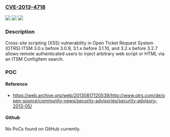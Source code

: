 ### [CVE-2013-4718](https://cve.mitre.org/cgi-bin/cvename.cgi?name=CVE-2013-4718)
![](https://img.shields.io/static/v1?label=Product&message=n%2Fa&color=blue)
![](https://img.shields.io/static/v1?label=Version&message=n%2Fa&color=blue)
![](https://img.shields.io/static/v1?label=Vulnerability&message=n%2Fa&color=brighgreen)

### Description

Cross-site scripting (XSS) vulnerability in Open Ticket Request System (OTRS) ITSM 3.0.x before 3.0.9, 3.1.x before 3.1.10, and 3.2.x before 3.2.7 allows remote authenticated users to inject arbitrary web script or HTML via an ITSM ConfigItem search.

### POC

#### Reference
- https://web.archive.org/web/20130817120539/http://www.otrs.com/de/open-source/community-news/security-advisories/security-advisory-2013-05/

#### Github
No PoCs found on GitHub currently.

